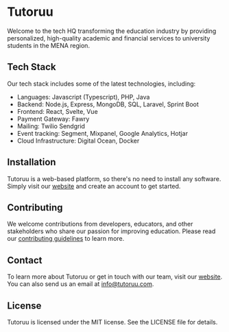 # Tutoruu 

Welcome to the tech HQ transforming the education industry by providing personalized, high-quality academic and financial services to university students in the MENA region.

## Tech Stack

Our tech stack includes some of the latest technologies, including:

- Languages: Javascript (Typescript), PHP, Java
- Backend: Node.js, Express, MongoDB, SQL, Laravel, Sprint Boot
- Frontend: React, Svelte, Vue
- Payment Gateway: Fawry
- Mailing: Twilio Sendgrid
- Event tracking: Segment, Mixpanel, Google Analytics, Hotjar
- Cloud Infrastructure: Digital Ocean, Docker

## Installation

Tutoruu is a web-based platform, so there's no need to install any software. Simply visit our [website](https://www.tutoruu.com) and create an account to get started.

## Contributing

We welcome contributions from developers, educators, and other stakeholders who share our passion for improving education. Please read our [contributing guidelines](/CONTRIBUTE.md) to learn more.

## Contact

To learn more about Tutoruu or get in touch with our team, visit our [website](https://www.tutoruu.com). You can also send us an email at info@tutoruu.com.

## License

Tutoruu is licensed under the MIT license. See the LICENSE file for details.
